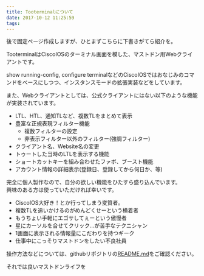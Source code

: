 ```yaml
---
title: Tooterminalについて
date: 2017-10-12 11:25:59
tags:
---
```


後で固定ページ作成しますが、ひとまずこちらに下書きがてら紹介を。

TooterminalはCiscoIOSのターミナル画面を模した、マストドン用Webクライアントです。

show running-config, configure terminalなどのCiscoIOSではおなじみのコマンドをベースにしつつ、インスタンスモードの拡張実装などをしています。

また、Webクライアントとしては、公式クライアントにはない以下のような機能が実装されています。

- LTL、HTL、通知TLなど、複数TLをまとめて表示
- 豊富な正規表現フィルター機能
    - 複数フィルターの設定
    - 非表示フィルター以外のフィルター(強調フィルター)
- クライアント名、Website名の変更
- トゥートした当時のLTLを表示する機能
- ショートカットキーを組み合わせたファボ、ブースト機能
- アカウント情報の詳細表示(登録日、登録してから何日か、等)

完全に個人製作なので、自分の欲しい機能をひたすら盛り込んでいます。  
興味のある方は使っていただければ幸いです。

- CiscoIOS大好き！とか行ってしまう変質者。
- 複数TLを追いかけるのがめんどくせーという横着者
- もうちょい手軽にエゴサしてぇーという傲慢者
- 星にカーソルを合せてクリック…が苦手なテクニシャン
- 1画面に表示される情報量にこだわりを持つギーク
- 仕事中にこっそりマストドンをしたい不良社員

操作方法などについては、githubリポジトリの[README.md](https://github.com/wd-shiroma/tooterminal/blob/gh-pages/README.md)をご確認ください。

それでは良いマストドンライフを